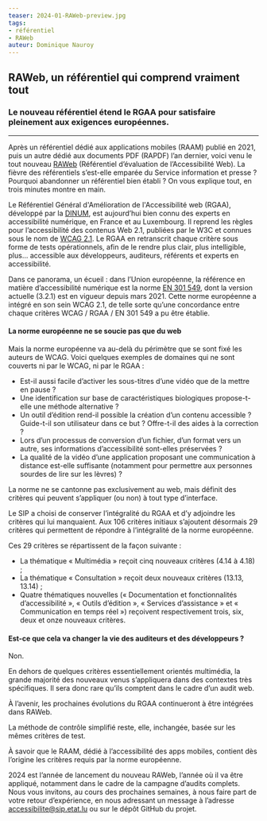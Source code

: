 ```yaml
---
teaser: 2024-01-RAWeb-preview.jpg
tags:
- référentiel
- RAWeb
auteur: Dominique Nauroy
---
```


<h2>RAWeb, un référentiel qui comprend vraiment tout</h2>
<h3>Le nouveau référentiel étend le RGAA pour satisfaire pleinement aux exigences européennes.</h3>
<hr>
<div class="intro">
    <p>Après un référentiel dédié aux applications mobiles (RAAM) publié en 2021, puis un autre dédié aux documents PDF (RAPDF) l’an dernier, voici venu le tout nouveau <a href="https://accessibilite.public.lu/fr/raweb1/">RAWeb</a> (Référentiel d’évaluation de l’Accessibilité Web). La fièvre des référentiels s’est-elle emparée du Service information et presse ? Pourquoi abandonner un référentiel bien établi ? On vous explique tout, en trois minutes montre en main.</p>
</div>
<p>Le Référentiel Général d'Amélioration de l'Accessibilité web (RGAA), développé par la <a href="https://www.numerique.gouv.fr/">DINUM</a>, est aujourd’hui bien connu des experts en accessibilité numérique, en France et au Luxembourg. Il reprend les règles pour l’accessibilité des contenus Web 2.1, publiées par le W3C et connues sous le nom de <a href="https://www.w3.org/Translations/WCAG21-fr/#title">WCAG 2.1</a>. Le RGAA en retranscrit chaque critère sous forme de tests opérationnels, afin de le rendre plus clair, plus intelligible, plus... accessible aux développeurs, auditeurs, référents et experts en accessibilité.</p>

<p>Dans ce panorama, un écueil : dans l’Union européenne, la référence en matière d’accessibilité numérique est la norme <a href="https://www.etsi.org/deliver/etsi_en/301500_301599/301549/03.02.01_60/en_301549v030201p.pdf">EN 301 549</a>, dont la version actuelle (3.2.1) est en vigueur depuis mars 2021. Cette norme européenne a intégré en son sein WCAG 2.1, de telle sorte qu’une concordance entre chaque critères WCAG / RGAA / EN 301 549 a pu être établie.</p>
<h4>La norme européenne ne se soucie pas que du web</h4>
<p>Mais la norme européenne va au-delà du périmètre que se sont fixé les auteurs de WCAG. Voici quelques exemples de domaines qui ne sont couverts ni par le WCAG, ni par le RGAA :</p>
<ul>
<li>Est-il aussi facile d’activer les sous-titres d’une vidéo que de la mettre en pause ?</li>
<li>Une identification sur base de caractéristiques biologiques propose-t-elle une méthode alternative ?</li>
<li>Un outil d’édition rend-il possible la création d’un contenu accessible ? Guide-t-il son utilisateur dans ce but ? Offre-t-il des aides à la correction ?</li>
<li>Lors d’un processus de conversion d’un fichier, d’un format vers un autre, ses informations d’accessibilité sont-elles préservées ?</li>
<li>La qualité de la vidéo d’une application proposant une communication à distance est-elle suffisante (notamment pour permettre aux personnes sourdes de lire sur les lèvres) ?</li>
</ul>
<p>La norme ne se cantonne pas exclusivement au web, mais définit des critères qui peuvent s’appliquer (ou non) à tout type d’interface.</p>
<p>Le SIP a choisi de conserver l’intégralité du RGAA et d’y adjoindre les critères qui lui manquaient. Aux 106 critères initiaux s’ajoutent désormais 29 critères qui permettent de répondre à l’intégralité de la norme européenne.</p>
<p>Ces 29 critères se répartissent de la façon suivante :</p>
<ul>
<li>La thématique « Multimédia » reçoit cinq nouveaux critères (4.14 à 4.18) ;</li>
<li>La thématique « Consultation » reçoit deux nouveaux critères (13.13, 13.14) ;</li>
<li>Quatre thématiques nouvelles (« Documentation et fonctionnalités d’accessibilité », « Outils d’édition », « Services d’assistance » et « Communication en temps réel ») reçoivent respectivement trois, six, deux et onze nouveaux critères.</li>
</ul>
<h4>Est-ce que cela va changer la vie des auditeurs et des développeurs ?</h4>
<p>Non.</p>
<p>En dehors de quelques critères essentiellement orientés multimédia, la grande majorité des nouveaux venus s’appliquera dans des contextes très spécifiques. Il sera donc rare qu’ils comptent dans le cadre d’un audit web.</p>
<p>À l’avenir, les prochaines évolutions du RGAA continueront à être intégrées dans RAWeb.</p>
<p>La méthode de contrôle simplifié reste, elle, inchangée, basée sur les mêmes critères de test.</p>
<p>À savoir que le RAAM, dédié à l’accessibilité des apps mobiles, contient dès l’origine les critères requis par la norme européenne.</p>
<p>2024 est l’année de lancement du nouveau RAWeb, l’année où il va être appliqué, notamment dans le cadre de la campagne d’audits complets. Nous vous invitons, au cours des prochaines semaines, à nous faire part de votre retour d’expérience, en nous adressant un message à l’adresse <a href="mailto:accessibilite@sip.etat.lu">accessibilite@sip.etat.lu</a> ou sur le dépôt GitHub du projet.</p>